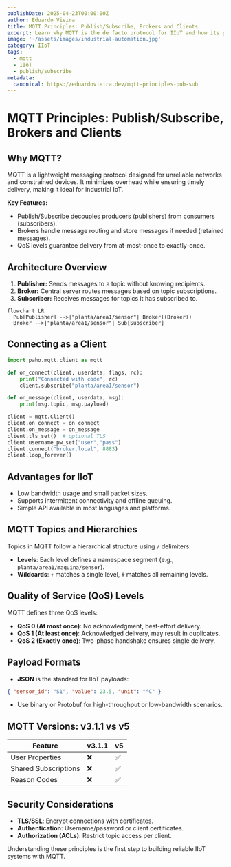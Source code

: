 ```yaml
---
publishDate: 2025-04-23T00:00:00Z
author: Eduardo Vieira
title: MQTT Principles: Publish/Subscribe, Brokers and Clients
excerpt: Learn why MQTT is the de facto protocol for IIoT and how its publish/subscribe architecture works with brokers and clients.
image: '~/assets/images/industrial-automation.jpg'
category: IIoT
tags:
  - mqtt
  - IIoT
  - publish/subscribe
metadata:
  canonical: https://eduardovieira.dev/mqtt-principles-pub-sub
---
```


# MQTT Principles: Publish/Subscribe, Brokers and Clients

## Why MQTT?
MQTT is a lightweight messaging protocol designed for unreliable networks and constrained devices. It minimizes overhead while ensuring timely delivery, making it ideal for industrial IoT.

**Key Features:**
- Publish/Subscribe decouples producers (publishers) from consumers (subscribers).
- Brokers handle message routing and store messages if needed (retained messages).
- QoS levels guarantee delivery from at-most-once to exactly-once.

## Architecture Overview

1. **Publisher:** Sends messages to a topic without knowing recipients.
2. **Broker:** Central server routes messages based on topic subscriptions.
3. **Subscriber:** Receives messages for topics it has subscribed to.

```mermaid
flowchart LR
  Pub[Publisher] -->|"planta/area1/sensor"| Broker((Broker))
  Broker -->|"planta/area1/sensor"| Sub[Subscriber]
```

## Connecting as a Client
```python
import paho.mqtt.client as mqtt

def on_connect(client, userdata, flags, rc):
    print("Connected with code", rc)
    client.subscribe("planta/area1/sensor")

def on_message(client, userdata, msg):
    print(msg.topic, msg.payload)

client = mqtt.Client()
client.on_connect = on_connect
client.on_message = on_message
client.tls_set()  # optional TLS
client.username_pw_set("user","pass")
client.connect("broker.local", 8883)
client.loop_forever()
```

## Advantages for IIoT
- Low bandwidth usage and small packet sizes.
- Supports intermittent connectivity and offline queuing.
- Simple API available in most languages and platforms.

## MQTT Topics and Hierarchies

Topics in MQTT follow a hierarchical structure using `/` delimiters:
- **Levels**: Each level defines a namespace segment (e.g., `planta/area1/maquina/sensor`).
- **Wildcards**: `+` matches a single level, `#` matches all remaining levels.

## Quality of Service (QoS) Levels

MQTT defines three QoS levels:
- **QoS 0 (At most once)**: No acknowledgment, best-effort delivery.
- **QoS 1 (At least once)**: Acknowledged delivery, may result in duplicates.
- **QoS 2 (Exactly once)**: Two-phase handshake ensures single delivery.

## Payload Formats

- **JSON** is the standard for IIoT payloads:
```json
{ "sensor_id": "S1", "value": 23.5, "unit": "°C" }
```
- Use binary or Protobuf for high-throughput or low-bandwidth scenarios.

## MQTT Versions: v3.1.1 vs v5

| Feature               | v3.1.1 | v5    |
|-----------------------|--------|-------|
| User Properties       | ❌     | ✅     |
| Shared Subscriptions  | ❌     | ✅     |
| Reason Codes          | ❌     | ✅     |

## Security Considerations

- **TLS/SSL**: Encrypt connections with certificates.
- **Authentication**: Username/password or client certificates.
- **Authorization (ACLs)**: Restrict topic access per client.

Understanding these principles is the first step to building reliable IIoT systems with MQTT.
